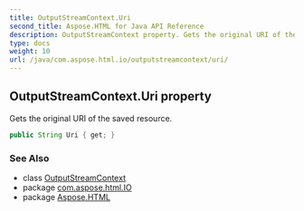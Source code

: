 ```yaml
---
title: OutputStreamContext.Uri
second_title: Aspose.HTML for Java API Reference
description: OutputStreamContext property. Gets the original URI of the saved resource
type: docs
weight: 10
url: /java/com.aspose.html.io/outputstreamcontext/uri/
---
```

## OutputStreamContext.Uri property

Gets the original URI of the saved resource.

```java
public String Uri { get; }
```

### See Also

* class [OutputStreamContext](../)
* package [com.aspose.html.IO](../../outputstreamcontext/)
* package [Aspose.HTML](../../../)
